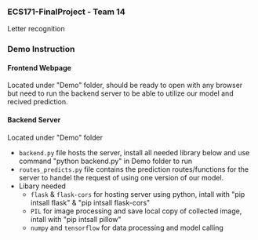 ### ECS171-FinalProject - Team 14
Letter recognition

### Demo Instruction
#### Frontend Webpage
Located under "Demo" folder, should be ready to open with any browser but need to run the backend server to be able to utilize our model and recived prediction.

#### Backend Server
Located under "Demo" folder
- `backend.py` file hosts the server, install all needed library below and use command "python backend.py" in Demo folder to run
- `routes_predicts.py` file contains the prediction routes/functions for the server to handel the request of using one version of our model.
- Libary needed
  - `flask` & `flask-cors` for hosting server using python, intall with "pip intsall flask" & "pip intsall flask-cors"
  - `PIL` for image processing and save local copy of collected image, intall with "pip intsall pillow"
  - `numpy` and `tensorflow` for data processing and model calling
